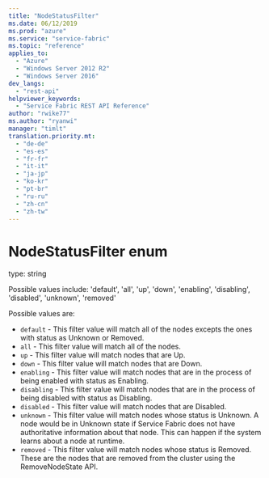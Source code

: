 ```yaml
---
title: "NodeStatusFilter"
ms.date: 06/12/2019
ms.prod: "azure"
ms.service: "service-fabric"
ms.topic: "reference"
applies_to: 
  - "Azure"
  - "Windows Server 2012 R2"
  - "Windows Server 2016"
dev_langs: 
  - "rest-api"
helpviewer_keywords: 
  - "Service Fabric REST API Reference"
author: "rwike77"
ms.author: "ryanwi"
manager: "timlt"
translation.priority.mt: 
  - "de-de"
  - "es-es"
  - "fr-fr"
  - "it-it"
  - "ja-jp"
  - "ko-kr"
  - "pt-br"
  - "ru-ru"
  - "zh-cn"
  - "zh-tw"
---
```

# NodeStatusFilter enum

type: string

Possible values include: 'default', 'all', 'up', 'down', 'enabling', 'disabling', 'disabled', 'unknown', 'removed'

Possible values are: 

  - `default` - This filter value will match all of the nodes excepts the ones with status as Unknown or Removed.
  - `all` - This filter value will match all of the nodes.
  - `up` - This filter value will match nodes that are Up.
  - `down` - This filter value will match nodes that are Down.
  - `enabling` - This filter value will match nodes that are in the process of being enabled with status as Enabling.
  - `disabling` - This filter value will match nodes that are in the process of being disabled with status as Disabling.
  - `disabled` - This filter value will match nodes that are Disabled.
  - `unknown` - This filter value will match nodes whose status is Unknown. A node would be in Unknown state if Service Fabric does not have authoritative information about that node. This can happen if the system learns about a node at runtime.
  - `removed` - This filter value will match nodes whose status is Removed. These are the nodes that are removed from the cluster using the RemoveNodeState API.

